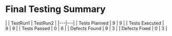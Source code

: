 # Final Testing Summary

|  | TestRun1 | TestRun2 | 
|---|---|
| Tests Planned | 9 | 9 | 
| Tests Executed | 9 | 9 | 
| Tests Passed | 0 | 6 | 
| Defects Found | 9 | 3 | 
| Defects Fixed | 0 | 3 |
